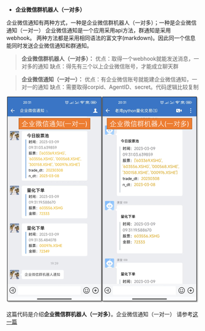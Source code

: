  - **企业微信群机器人（一对多）**

企业微信通知有两种方式，一种是企业微信群机器人（一对多）；一种是企业微信通知（一对一）
企业微信通知是一个应用采用api方法，群通知是采用webhook。
两种方法都是采用相同语法的富文字(markdown)。因此同一个信息能同时发送企业微信通知和群通知。

> **企业微信群机器人（一对多）：**
优点：取得一个webhook就能发送消息，一对多的通知
缺点：得先有三个以上企业微信账号，才能成立聊天群

> **企业微信通知（一对一）：**
优点：有企业微信账号就能建企业微信通知，一对一的通知
缺点：需要取得corpid、AgentID、secret。代码逻辑比较复制


![enter image description here](https://raw.githubusercontent.com/litonchen/wx_bot/main/png/bot_demo.png)


这篇代码是介绍**企业微信群机器人（一对多）**。企业微信通知（一对一） 请参考[这一篇](https://github.com/litonchen/qywx)

